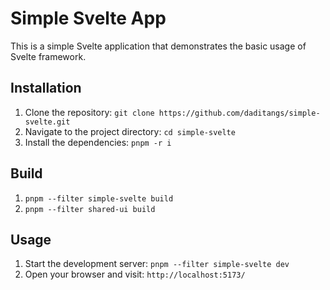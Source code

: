 # Simple Svelte App

This is a simple Svelte application that demonstrates the basic usage of Svelte framework.

## Installation

1. Clone the repository: `git clone https://github.com/daditangs/simple-svelte.git`
2. Navigate to the project directory: `cd simple-svelte`
3. Install the dependencies: `pnpm -r i`

## Build
1. `pnpm --filter simple-svelte build`
2. `pnpm --filter shared-ui build`

## Usage

1. Start the development server: `pnpm --filter simple-svelte dev`
2. Open your browser and visit: `http://localhost:5173/`

